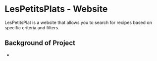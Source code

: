 # LesPetitsPlats - Website

LesPetitsPlat is a website that allows you to search for recipes based on specific criteria and filters.

## Background of Project

- 